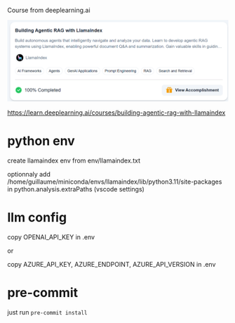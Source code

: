 Course from deeplearning.ai


![alt text](image.png)


https://learn.deeplearning.ai/courses/building-agentic-rag-with-llamaindex

# python env

create llamaindex env from env/llamaindex.txt

optionnaly add 
/home/guillaume/miniconda/envs/llamaindex/lib/python3.11/site-packages 
in python.analysis.extraPaths (vscode settings)

# llm config

copy OPENAI_API_KEY in .env

or

copy AZURE_API_KEY, AZURE_ENDPOINT, AZURE_API_VERSION in .env

# pre-commit

just run `pre-commit install`